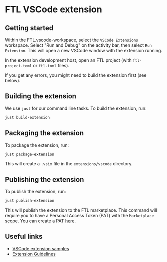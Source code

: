 # FTL VSCode extension

## Getting started

Within the FTL.vscode-workspace, select the `VSCode Extensions` workspace. Select "Run and Debug" on the activity bar, then select `Run Extension`. This will open a new VSCode window with the extension running.

In the extension development host, open an FTL project (with `ftl-project.toml` or `ftl.toml` files).

If you get any errors, you might need to build the extension first (see below).

## Building the extension

We use `just` for our command line tasks. To build the extension, run:
```bash
just build-extension
```

## Packaging the extension

To package the extension, run:
```bash
just package-extension
```

This will create a `.vsix` file in the `extensions/vscode` directory.

## Publishing the extension

To publish the extension, run:
```bash
just publish-extension
```

This will publish the extension to the FTL marketplace. This command will require you to have a Personal Access Token (PAT) with the `Marketplace` scope. You can create a PAT [here](https://dev.azure.com/ftl-org/_usersSettings/tokens).

## Useful links

- [VSCode extension samples](https://github.com/microsoft/vscode-extension-samples)
- [Extension Guidelines](https://code.visualstudio.com/api/references/extension-guidelines)
